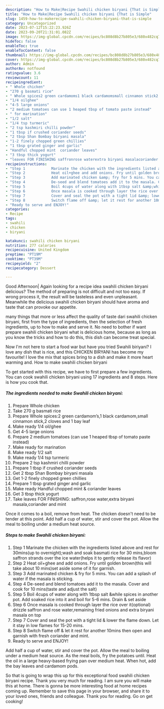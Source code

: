 ```yaml
---
description: "How to Make|Recipe Swahili chicken biryani {That is Simple"
title: "How to Make|Recipe Swahili chicken biryani {That is Simple"
slug: 1459-how-to-makerecipe-swahili-chicken-biryani-that-is-simple
category: Uncategorized
date: 2023-07-12T15:22:23.926Z
date: 2023-09-20T21:31:01.082Z
image: https://img-global.cpcdn.com/recipes/bc808d8b27b805e3/680x482cq70/swahili-chicken-biryani-recipe-main-photo.jpg
hideToc: false
enableToc: true
enableTocContent: false
thumbnail: https://img-global.cpcdn.com/recipes/bc808d8b27b805e3/680x482cq70/swahili-chicken-biryani-recipe-main-photo.jpg
cover: https://img-global.cpcdn.com/recipes/bc808d8b27b805e3/680x482cq70/swahili-chicken-biryani-recipe-main-photo.jpg
author: Admin
authorAv: notfound
ratingvalue: 3.6
reviewcount: 11
recipeingredient:
- " Whole chicken"
- "270 g basmati rice"
- " Whole spices2 green cardamoms1 black cardamomsmall cinnamon stick2 cloves and 1 bay leaf"
- "1/4 oilghee"
- "4-5 large onions"
- "2 medium tomatoes can use 1 heaped tbsp of tomato paste instead"
- " for marination"
- "1/2 salt"
- "1/4 tsp turmeric"
- "2 tsp kashmiri chilli powder"
- "1 tbsp if crushed coriander seeds"
- "2 tbsp Shan Bombay biryani masala"
- "1-2 finely chopped green chillies"
- "1 tbsp grated ginger and garlic"
- "Handful chopped mint  coriander leaves"
- "3 tbsp thick yogurt"
- "leaves FOR FINISHING saffronrose waterextra biryani masalacoriander and mint"
recipeinstructions:
- "Step 1            Marinate the chicken with the ingredients listed above and rest for 30mins(up to overnight);wash and soak basmati rice for 30 mins,bloom saffron strands over the ice water(helps it to gently release its flavor)"
- "Step 2            Heat oil+ghee and add onions. Fry until golden brown(this will take about 10 mins)set aside some of it for garnish."
- "Step 3            Add marinated chicken &amp; fry for 5 mins. You can add a splash of water if the masala is sticking."
- "Step 4            De-seed and blend tomatoes add it to the masala. Cover and cook for 10 mins(taste and adjust the salt)"
- "Step 5            Boil 4cups of water along with 1tbsp salt &amp;while spices in another pot. Add soaked rice into it and boil for 5-6 mins. Drain &amp; set aside"
- "Step 6            Once masala is cooked through layer the rice over it(optional) drizzle saffron and rose water,remaining fried onions and extra biryani masala on top"
- "Step 7            Cover and seal the pot with a tight lid &amp; lower the flame down. Let it stay in low flames for 15-20 mins."
- "Step 8            Switch flame off &amp; let it rest for another 10mins then open and garnish with fresh coriander and mint."
- "Ready to serve and ENJOY!"
categories:
- Recipe
tags:
- swahili
- chicken
- biryani

katakunci: swahili chicken biryani 
nutrition: 277 calories
recipecuisine: United Kingdom
preptime: "PT19M"
cooktime: "PT39M"
recipeyield: "2"
recipecategory: Dessert

---
```



Good Afternoon| Again looking for a recipe idea swahili chicken biryani delicious? The method of preparing is not difficult and not too easy. If wrong process it, the result will be tasteless and even unpleasant. Meanwhile the delicious swahili chicken biryani should have aroma and taste that can provoke our appetite.






many things that more or less affect the quality of taste dari swahili chicken biryani, first from the type of ingredients, then the selection of fresh ingredients, up to how to make and serve it. No need to bother if want prepare swahili chicken biryani what is delicious home, because as long as you know the tricks and how to do this, this dish can become treat  special.


Now I&#39;m not here to start a food war but have you tried Swahili biriyani? I love any dish that is rice, and this CHICKEN BIRYANI has become my favourite! I love the mix that spices bring to a dish and make it more heart warming and. How to make swahili chicken biryani


To get started with this recipe, we have to first prepare a few ingredients. You can cook swahili chicken biryani using 17 ingredients and 8 steps. Here is how you cook that.

<!--inarticleads1-->

##### The ingredients needed to make Swahili chicken biryani:

1. Prepare  Whole chicken
1. Take 270 g basmati rice
1. Prepare  Whole spices:2 green cardamom’s,1 black cardamom,small cinnamon stick,2 cloves and 1 bay leaf
1. Make ready 1/4 oil/ghee
1. Get 4-5 large onions
1. Prepare 2 medium tomatoes (can use 1 heaped tbsp of tomato paste instead)
1. Make ready  for marination
1. Make ready 1/2 salt
1. Make ready 1/4 tsp turmeric
1. Prepare 2 tsp kashmiri chilli powder
1. Prepare 1 tbsp if crushed coriander seeds
1. Get 2 tbsp Shan Bombay biryani masala
1. Get 1-2 finely chopped green chillies
1. Prepare 1 tbsp grated ginger and garlic
1. Make ready Handful chopped mint &amp; coriander leaves
1. Get 3 tbsp thick yogurt
1. Take leaves FOR FINISHING: saffron,rose water,extra biryani masala,coriander and mint


Once it comes to a boil, remove from heat. The chicken doesn&#39;t need to be tender at this point. Add half a cup of water, stir and cover the pot. Allow the meal to boiling under a medium heat source. 

<!--inarticleads2-->

##### Steps to make Swahili chicken biryani:

1. Step 1            Marinate the chicken with the ingredients listed above and rest for 30mins(up to overnight);wash and soak basmati rice for 30 mins,bloom saffron strands over the ice water(helps it to gently release its flavor)
1. Step 2            Heat oil+ghee and add onions. Fry until golden brown(this will take about 10 mins)set aside some of it for garnish.
1. Step 3            Add marinated chicken &amp; fry for 5 mins. You can add a splash of water if the masala is sticking.
1. Step 4            De-seed and blend tomatoes add it to the masala. Cover and cook for 10 mins(taste and adjust the salt)
1. Step 5            Boil 4cups of water along with 1tbsp salt &amp;while spices in another pot. Add soaked rice into it and boil for 5-6 mins. Drain &amp; set aside
1. Step 6            Once masala is cooked through layer the rice over it(optional) drizzle saffron and rose water,remaining fried onions and extra biryani masala on top
1. Step 7            Cover and seal the pot with a tight lid &amp; lower the flame down. Let it stay in low flames for 15-20 mins.
1. Step 8            Switch flame off &amp; let it rest for another 10mins then open and garnish with fresh coriander and mint.
1. Ready to serve and ENJOY!

Add half a cup of water, stir and cover the pot. Allow the meal to boiling under a medium heat source. As the meal boils, fry the potatoes until. Heat the oil in a large heavy-based frying pan over medium heat. When hot, add the bay leaves and cardamom pods. 

So that is going to wrap this up for this exceptional food swahili chicken biryani recipe. Thank you very much for reading. I am sure you will make this at home. There is gonna be more interesting food at home recipes coming up. Remember to save this page in your browser, and share it to your loved ones, friends and colleague. Thank you for reading. Go on get cooking!
